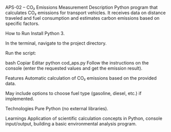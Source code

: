 APS-02 – CO₂ Emissions Measurement
Description
Python program that calculates CO₂ emissions for transport vehicles. It receives data on distance traveled and fuel consumption and estimates carbon emissions based on specific factors.

How to Run
Install Python 3.

In the terminal, navigate to the project directory.

Run the script:

bash
Copiar
Editar
python cod_aps.py
Follow the instructions on the console (enter the requested values and get the emission result).

Features
Automatic calculation of CO₂ emissions based on the provided data.

May include options to choose fuel type (gasoline, diesel, etc.) if implemented.

Technologies
Pure Python (no external libraries).

Learnings
Application of scientific calculation concepts in Python, console input/output, building a basic environmental analysis program.
